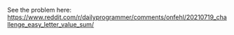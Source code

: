 See the problem here:
<https://www.reddit.com/r/dailyprogrammer/comments/onfehl/20210719_challenge_easy_letter_value_sum/>

